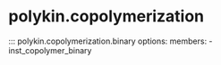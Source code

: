 # polykin.copolymerization

::: polykin.copolymerization.binary
    options:
        members:
            - inst_copolymer_binary
